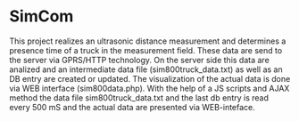 # SimCom
This project realizes an ultrasonic distance measurement and determines a presence time of a truck in the measurement field. These data are send to the server via GPRS/HTTP technology. On the server side this data are analized and an intermediate data file (sim800truck_data.txt) as well as an DB entry are created or updated.
The visualization of the actual data is done via WEB interface (sim800data.php). 
With the help of a JS scripts and AJAX method the data file sim800truck_data.txt and the last db entry is read every 500 mS and the actual data are
presented via WEB-inteface. 
